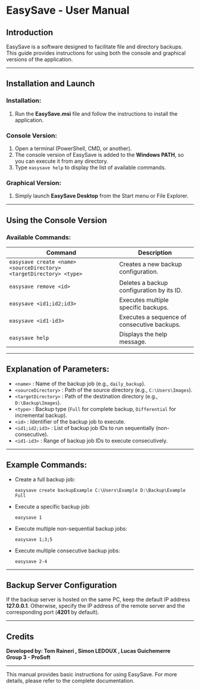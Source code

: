 # EasySave - User Manual

## Introduction
EasySave is a software designed to facilitate file and directory backups. This guide provides instructions for using both the console and graphical versions of the application.

---

## Installation and Launch

### Installation:
1. Run the **EasySave.msi** file and follow the instructions to install the application.

### Console Version:
1. Open a terminal (PowerShell, CMD, or another).
2. The console version of EasySave is added to the **Windows PATH**, so you can execute it from any directory.
3. Type `easysave help` to display the list of available commands.

### Graphical Version:
1. Simply launch **EasySave Desktop** from the Start menu or File Explorer.

---

## Using the Console Version

### Available Commands:

| Command                                                             | Description                                 |
| ------------------------------------------------------------------- | ------------------------------------------- |
| `easysave create <name> <sourceDirectory> <targetDirectory> <type>` | Creates a new backup configuration.         |
| `easysave remove <id>`                                              | Deletes a backup configuration by its ID.   |
| `easysave <id1;id2;id3>`                                            | Executes multiple specific backups.         |
| `easysave <id1-id3>`                                                | Executes a sequence of consecutive backups. |
| `easysave help`                                                     | Displays the help message.                  |

---

## Explanation of Parameters:
- `<name>` : Name of the backup job (e.g., `daily_backup`).
- `<sourceDirectory>` : Path of the source directory (e.g., `C:\Users\Images`).
- `<targetDirectory>` : Path of the destination directory (e.g., `D:\Backup\Images`).
- `<type>` : Backup type (`Full` for complete backup, `Differential` for incremental backup).
- `<id>` : Identifier of the backup job to execute.
- `<id1;id2;id3>` : List of backup job IDs to run sequentially (non-consecutive).
- `<id1-id3>` : Range of backup job IDs to execute consecutively.

---

## Example Commands:
- Create a full backup job:
  ```
  easysave create backupExample C:\Users\Example D:\Backup\Example Full
  ```
- Execute a specific backup job:
  ```
  easysave 1
  ```
- Execute multiple non-sequential backup jobs:
  ```
  easysave 1;3;5
  ```
- Execute multiple consecutive backup jobs:
  ```
  easysave 2-4
  ```

---

## Backup Server Configuration
If the backup server is hosted on the same PC, keep the default IP address **127.0.0.1**.
Otherwise, specify the IP address of the remote server and the corresponding port (**4201** by default).

---

## Credits
**Developed by: Tom Raineri , Simon LEDOUX , Lucas Guichemerre**  
**Group 3 - ProSoft**

---

This manual provides basic instructions for using EasySave. For more details, please refer to the complete documentation.

